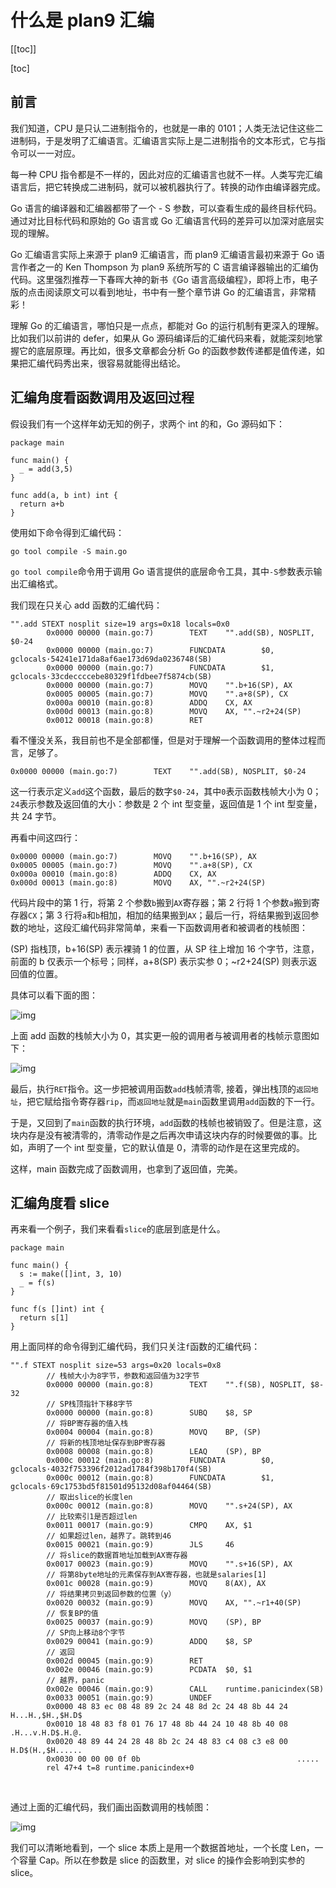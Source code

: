 # 什么是 plan9 汇编

[[toc]]

[toc]

## 前言

我们知道，CPU 是只认二进制指令的，也就是一串的 0101；人类无法记住这些二进制码，于是发明了汇编语言。汇编语言实际上是二进制指令的文本形式，它与指令可以一一对应。

每一种 CPU 指令都是不一样的，因此对应的汇编语言也就不一样。人类写完汇编语言后，把它转换成二进制码，就可以被机器执行了。转换的动作由编译器完成。

Go 语言的编译器和汇编器都带了一个 - S 参数，可以查看生成的最终目标代码。通过对比目标代码和原始的 Go 语言或 Go 汇编语言代码的差异可以加深对底层实现的理解。

Go 汇编语言实际上来源于 plan9 汇编语言，而 plan9 汇编语言最初来源于 Go 语言作者之一的 Ken Thompson 为 plan9 系统所写的 C 语言编译器输出的汇编伪代码。这里强烈推荐一下春晖大神的新书《Go 语言高级编程》，即将上市，电子版的点击阅读原文可以看到地址，书中有一整个章节讲 Go 的汇编语言，非常精彩！

理解 Go 的汇编语言，哪怕只是一点点，都能对 Go 的运行机制有更深入的理解。比如我们以前讲的 defer，如果从 Go 源码编译后的汇编代码来看，就能深刻地掌握它的底层原理。再比如，很多文章都会分析 Go 的函数参数传递都是值传递，如果把汇编代码秀出来，很容易就能得出结论。

## 汇编角度看函数调用及返回过程

假设我们有一个这样年幼无知的例子，求两个 int 的和，Go 源码如下：

```
package main

func main() {
  _ = add(3,5)
}

func add(a, b int) int {
  return a+b
}
```

使用如下命令得到汇编代码：

```
go tool compile -S main.go
```

`go tool compile`命令用于调用 Go 语言提供的底层命令工具，其中`-S`参数表示输出汇编格式。

我们现在只关心 add 函数的汇编代码：

```
"".add STEXT nosplit size=19 args=0x18 locals=0x0
        0x0000 00000 (main.go:7)        TEXT    "".add(SB), NOSPLIT, $0-24
        0x0000 00000 (main.go:7)        FUNCDATA        $0, gclocals·54241e171da8af6ae173d69da0236748(SB)
        0x0000 00000 (main.go:7)        FUNCDATA        $1, gclocals·33cdeccccebe80329f1fdbee7f5874cb(SB)
        0x0000 00000 (main.go:7)        MOVQ    "".b+16(SP), AX
        0x0005 00005 (main.go:7)        MOVQ    "".a+8(SP), CX
        0x000a 00010 (main.go:8)        ADDQ    CX, AX
        0x000d 00013 (main.go:8)        MOVQ    AX, "".~r2+24(SP)
        0x0012 00018 (main.go:8)        RET
```

看不懂没关系，我目前也不是全部都懂，但是对于理解一个函数调用的整体过程而言，足够了。

```
0x0000 00000 (main.go:7)        TEXT    "".add(SB), NOSPLIT, $0-24
```

这一行表示定义`add`这个函数，最后的数字`$0-24`，其中`0`表示函数栈帧大小为 0；`24`表示参数及返回值的大小：参数是 2 个 int 型变量，返回值是 1 个 int 型变量，共 24 字节。

再看中间这四行：

```
0x0000 00000 (main.go:7)        MOVQ    "".b+16(SP), AX
0x0005 00005 (main.go:7)        MOVQ    "".a+8(SP), CX
0x000a 00010 (main.go:8)        ADDQ    CX, AX
0x000d 00013 (main.go:8)        MOVQ    AX, "".~r2+24(SP)
```

代码片段中的第 1 行，将第 2 个参数`b`搬到`AX`寄存器；第 2 行将 1 个参数`a`搬到寄存器`CX`；第 3 行将`a`和`b`相加，相加的结果搬到`AX`；最后一行，将结果搬到返回参数的地址，这段汇编代码非常简单，来看一下函数调用者和被调者的栈帧图：

(SP) 指栈顶，b+16(SP) 表示裸骑 1 的位置，从 SP 往上增加 16 个字节，注意，前面的 b 仅表示一个标号；同样，a+8(SP) 表示实参 0；~r2+24(SP) 则表示返回值的位置。

具体可以看下面的图：



![img](https://s2.loli.net/2022/04/03/FKswDWzxflcYgQt.jpg)



上面 add 函数的栈帧大小为 0，其实更一般的调用者与被调用者的栈帧示意图如下：



![img](https://s2.loli.net/2022/04/03/9oOHUtkh4V8T1Ag.jpg)



最后，执行`RET`指令。这一步把被调用函数`add`栈帧清零, 接着，弹出栈顶的`返回地址`，把它赋给指令寄存器`rip`，而`返回地址`就是`main`函数里调用`add`函数的下一行。

于是，又回到了`main`函数的执行环境，`add`函数的栈帧也被销毁了。但是注意，这块内存是没有被清零的，清零动作是之后再次申请这块内存的时候要做的事。比如，声明了一个 int 型变量，它的默认值是 0，清零的动作是在这里完成的。

这样，main 函数完成了函数调用，也拿到了返回值，完美。

## 汇编角度看 slice

再来看一个例子，我们来看看`slice`的底层到底是什么。

```
package main

func main() {
  s := make([]int, 3, 10)
  _ = f(s)
}

func f(s []int) int {
  return s[1]
}
```

用上面同样的命令得到汇编代码，我们只关注`f`函数的汇编代码：

```
"".f STEXT nosplit size=53 args=0x20 locals=0x8
        // 栈帧大小为8字节，参数和返回值为32字节
        0x0000 00000 (main.go:8)        TEXT    "".f(SB), NOSPLIT, $8-32
        // SP栈顶指针下移8字节
        0x0000 00000 (main.go:8)        SUBQ    $8, SP
        // 将BP寄存器的值入栈
        0x0004 00004 (main.go:8)        MOVQ    BP, (SP)
        // 将新的栈顶地址保存到BP寄存器
        0x0008 00008 (main.go:8)        LEAQ    (SP), BP
        0x000c 00012 (main.go:8)        FUNCDATA        $0, gclocals·4032f753396f2012ad1784f398b170f4(SB)
        0x000c 00012 (main.go:8)        FUNCDATA        $1, gclocals·69c1753bd5f81501d95132d08af04464(SB)
        // 取出slice的长度len
        0x000c 00012 (main.go:8)        MOVQ    "".s+24(SP), AX
        // 比较索引1是否超过len
        0x0011 00017 (main.go:9)        CMPQ    AX, $1
        // 如果超过len，越界了。跳转到46
        0x0015 00021 (main.go:9)        JLS     46
        // 将slice的数据首地址加载到AX寄存器
        0x0017 00023 (main.go:9)        MOVQ    "".s+16(SP), AX
        // 将第8byte地址的元素保存到AX寄存器，也就是salaries[1]
        0x001c 00028 (main.go:9)        MOVQ    8(AX), AX
        // 将结果拷贝到返回参数的位置（y）
        0x0020 00032 (main.go:9)        MOVQ    AX, "".~r1+40(SP)
        // 恢复BP的值
        0x0025 00037 (main.go:9)        MOVQ    (SP), BP
        // SP向上移动8个字节
        0x0029 00041 (main.go:9)        ADDQ    $8, SP
        // 返回
        0x002d 00045 (main.go:9)        RET
        0x002e 00046 (main.go:9)        PCDATA  $0, $1
        // 越界，panic
        0x002e 00046 (main.go:9)        CALL    runtime.panicindex(SB)
        0x0033 00051 (main.go:9)        UNDEF
        0x0000 48 83 ec 08 48 89 2c 24 48 8d 2c 24 48 8b 44 24  H...H.,$H.,$H.D$
        0x0010 18 48 83 f8 01 76 17 48 8b 44 24 10 48 8b 40 08  .H...v.H.D$.H.@.
        0x0020 48 89 44 24 28 48 8b 2c 24 48 83 c4 08 c3 e8 00  H.D$(H.,$H......
        0x0030 00 00 00 0f 0b                                   .....
        rel 47+4 t=8 runtime.panicindex+0
```

‍

通过上面的汇编代码，我们画出函数调用的栈帧图：



![img](https://mmbiz.qpic.cn/mmbiz_png/ASQrEXvmx61SibpScibvDXMdLBeCWAUwlkj8JR2rbpSfiaD8qe966ibWS5Sj0bRGEz5yvUp8cLFd9n9RHzY03L6b0Q/640?wx_fmt=png)



我们可以清晰地看到，一个 slice 本质上是用一个数据首地址，一个长度 Len，一个容量 Cap。所以在参数是 slice 的函数里，对 slice 的操作会影响到实参的 slice。